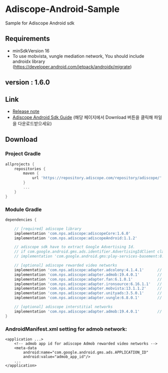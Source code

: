 # Adiscope-Android-Sample
Sample for Adiscope Android sdk


## Requirements
- minSdkVersion 16
- To use mobvista, vungle mediation network, You should include androidx library (https://developer.android.com/jetpack/androidx/migrate)

## version : 1.6.0

## Link
- [Release note](https://github.com/adiscope/Adiscope-Android-Sample/wiki/release_note)
- [Adiscope Android Sdk Guide](https://github.com/adiscope/Adiscope-Android-Sample/tree/master/doc/AdiscopeAndroidSdk_guide.pdf) (해당 페이지에서 Download 버튼을 클릭해 파일을 다운로드받으세요)

## Download

### Project Gradle
```gradle
allprojects {
    repositories {
        maven {
            url 'https://repository.adiscope.com/repository/adiscope/'
        }
        ...
    }
}
```

### Module Gradle
```gradle
dependencies {

    // [required] adiscope library
    implementation 'com.nps.adiscope:adiscopeCore:1.6.0'
    implementation 'com.nps.adiscope:adiscopeAndroid:1.1.2'

    // adiscope sdk have to extract Google Advertising Id.
    // if com.google.android.gms.ads.identifier.AdvertisingIdClient class is not included in your app, uncomment following code
    // implementation 'com.google.android.gms:play-services-basement:8.3.0'

    // [optional] adiscope rewarded video networks
    implementation 'com.nps.adiscope:adapter.adcolony:4.1.4.1'      // adcolony
    implementation 'com.nps.adiscope:adapter.admob:19.4.0.1'        // admob (use play-services-ads:19.4.0 dependency)
    implementation 'com.nps.adiscope:adapter.fan:6.1.0.1'           // fan
    implementation 'com.nps.adiscope:adapter.ironsource:6.16.1.1'   // ironsource
    implementation 'com.nps.adiscope:adapter.mobvista:13.1.1.2'     // mobvista (use androidx)
    implementation 'com.nps.adiscope:adapter.unityads:3.5.0.1'      // unityads
    implementation 'com.nps.adiscope:adapter.vungle:6.8.0.1'        // vungle (use androidx)

    // [optional] adiscope interstitial networks
    implementation 'com.nps.adiscope:adapter.admob:19.4.0.1'        // admob (use play-services-ads:19.4.0 dependency)
}
```

### AndroidManifest.xml setting for admob network:
```
<application ...>
    <!-- admob app id for adiscope Admob rewarded video networks -->
    <meta-data
        android:name="com.google.android.gms.ads.APPLICATION_ID"
        android:value="admob_app_id"/>
    ...
</application>
```

